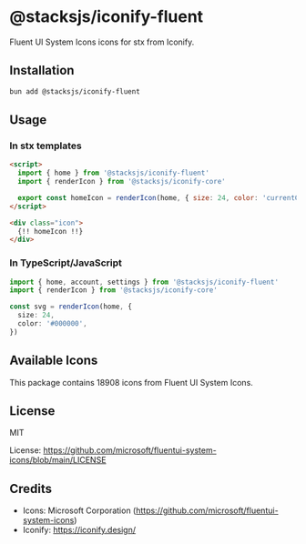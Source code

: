 # @stacksjs/iconify-fluent

Fluent UI System Icons icons for stx from Iconify.

## Installation

```bash
bun add @stacksjs/iconify-fluent
```

## Usage

### In stx templates

```html
<script>
  import { home } from '@stacksjs/iconify-fluent'
  import { renderIcon } from '@stacksjs/iconify-core'

  export const homeIcon = renderIcon(home, { size: 24, color: 'currentColor' })
</script>

<div class="icon">
  {!! homeIcon !!}
</div>
```

### In TypeScript/JavaScript

```typescript
import { home, account, settings } from '@stacksjs/iconify-fluent'
import { renderIcon } from '@stacksjs/iconify-core'

const svg = renderIcon(home, {
  size: 24,
  color: '#000000',
})
```

## Available Icons

This package contains 18908 icons from Fluent UI System Icons.

## License

MIT

License: https://github.com/microsoft/fluentui-system-icons/blob/main/LICENSE

## Credits

- Icons: Microsoft Corporation (https://github.com/microsoft/fluentui-system-icons)
- Iconify: https://iconify.design/
